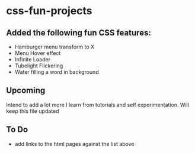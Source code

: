 # css-fun-projects

## Added the following fun CSS features:

- Hamburger menu transform to X
- Menu Hover effect
- Infinite Loader
- Tubelight Flickering
- Water filling a word in background

## Upcoming

Intend to add a lot more I learn from tutorials and self experimentation.
Will keep this file updated

## To Do

- add links to the html pages against the list above
